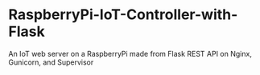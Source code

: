 # RaspberryPi-IoT-Controller-with-Flask
An IoT web server on a RaspberryPi made from Flask REST API on Nginx, Gunicorn, and Supervisor
